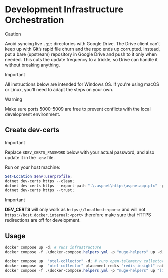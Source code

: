 # Development Infrastructure Orchestration

> [!CAUTION]
> Avoid syncing live `.git` directories with Google Drive. The Drive client can’t keep up with Git’s rapid file churn and the repo ends up corrupted. Instead, put a bare (upstream) repository in Google Drive and push to it only when needed. This cuts the update frequency to a trickle, so Drive can handle it without breaking anything.

> [!IMPORTANT]  
> All instructions below are intended for Windows OS.
> If you're using macOS or Linux, you'll need to adapt the steps on your own.

> [!WARNING] 
> Make sure ports 5000–5009 are free to prevent conflicts with the local development environment.

## Create dev-certs

> [!IMPORTANT]  
> Replace `$DEV_CERTS_PASSWORD` below with your actual password, and also update it in the `.env` file.

Run on your host machine:

```powershell
Set-Location $env:userprofile;
dotnet dev-certs https --clean;
dotnet dev-certs https --export-path ".\.aspnet\https\aspnetapp.pfx" -p $DEV_CERTS_PASSWORD;
dotnet dev-certs https --trust;
```

> [!IMPORTANT]  
> **DEV_CERTS** will only work as `https://localhost:<port>` and will not `https://host.docker.internal:<port>` therefore make sure that HTTPS redirections are off for development.


## Usage

```powershell
docker compose up -d; # runs infrastructure
docker compose -f .\docker-compose.helpers.yml -p "muge-helpers" up -d;
```

```powershell
docker compose up  "otel-collector" -d; # runs open-telemetry collector (which depends on grafana, loki, tempo, prometheus, minio)
docker compose up  "otel-collector" placement redis "redis-insight" rabbitmq -d;
docker compose -f .\docker-compose.helpers.yml -p "muge-helpers" up "linqpad-dapr" -d;
```
